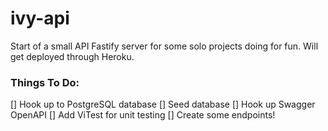 # ivy-api

Start of a small API Fastify server for some solo projects doing for fun. Will get deployed through Heroku. 

### Things To Do:
[] Hook up to PostgreSQL database
[] Seed database
[] Hook up Swagger OpenAPI
[] Add ViTest for unit testing
[] Create some endpoints!

